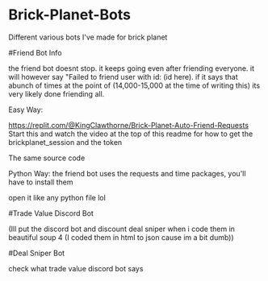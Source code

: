 # Brick-Planet-Bots
Different various bots I've made for brick planet

#Friend Bot Info

the friend bot doesnt stop. it keeps going even after friending everyone. it will however say "Failed to friend user with id: (id here). if it says that abunch of times at the point of (14,000-15,000 at the time of writing this) its very likely done friending all.

Easy Way:

https://replit.com/@KingClawthorne/Brick-Planet-Auto-Friend-Requests Start this and watch the video at the top of this readme for how to get the brickplanet_session and the token

The same source code 

Python Way:
the friend bot uses the requests and time packages, you'll have to install them


open it like any python file lol

#Trade Value Discord Bot

(Ill put the discord bot and discount deal sniper when i code them in beautiful soup 4 (I coded them in html to json cause im a bit dumb))

#Deal Sniper Bot

check what trade value discord bot says
